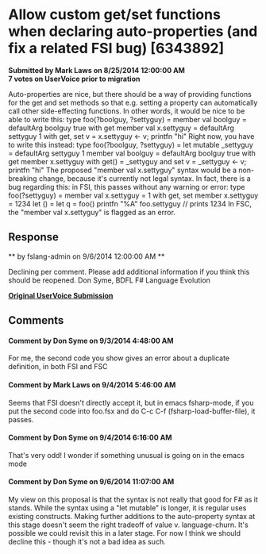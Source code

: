 # Allow custom get/set functions when declaring auto-properties (and fix a related FSI bug) [6343892] #

**Submitted by Mark Laws on 8/25/2014 12:00:00 AM**  
**7 votes on UserVoice prior to migration**  

Auto-properties are nice, but there should be a way of providing functions for the get and set methods so that e.g. setting a property can automatically call other side-effecting functions. In other words, it would be nice to be able to write this:
type foo(?boolguy, ?settyguy) =
member val boolguy = defaultArg boolguy true with get
member val x.settyguy = defaultArg settyguy 1 with get, set v = x.settyguy <- v; printfn "hi"
Right now, you have to write this instead:
type foo(?boolguy, ?settyguy) =
let mutable _settyguy = defaultArg settyguy 1
member val boolguy = defaultArg boolguy true with get
member x.settyguy with get() = _settyguy and set v = _settyguy <- v; printfn "hi"
The proposed "member val x.settyguy" syntax would be a non-breaking change, because it's currently not legal syntax. In fact, there is a bug regarding this: in FSI, this passes without any warning or error:
type foo(?settyguy) =
member val x.settyguy = 1 with get, set
member x.settyguy = 1234
let () =
let q = foo()
printfn "%A" foo.settyguy // prints 1234
In FSC, the "member val x.settyguy" is flagged as an error.



## Response ##
** by fslang-admin on 9/6/2014 12:00:00 AM **

Declining per comment. Please add additional information if you think this should be reopened.
Don Syme, BDFL F# Language Evolution


**[Original UserVoice Submission](https://fslang.uservoice.com/forums/245727-f-language/suggestions/6343892)**


## Comments ##


#### Comment by Don Syme on 9/3/2014 4:48:00 AM ####
For me, the second code you show gives an error about a duplicate definition, in both FSI and FSC


#### Comment by Mark Laws on 9/4/2014 5:46:00 AM ####
Seems that FSI doesn't directly accept it, but in emacs fsharp-mode, if you put the second code into foo.fsx and do C-c C-f (fsharp-load-buffer-file), it passes.


#### Comment by Don Syme on 9/4/2014 6:16:00 AM ####
That's very odd! I wonder if something unusual is going on in the emacs mode


#### Comment by Don Syme on 9/6/2014 11:07:00 AM ####
My view on this proposal is that the syntax is not really that good for F# as it stands. While the syntax using a "let mutable" is longer, it is regular uses existing constructs. Making further additions to the auto-property syntax at this stage doesn't seem the right tradeoff of value v. language-churn. It's possible we could revisit this in a later stage.
For now I think we should decline this - though it's not a bad idea as such.

